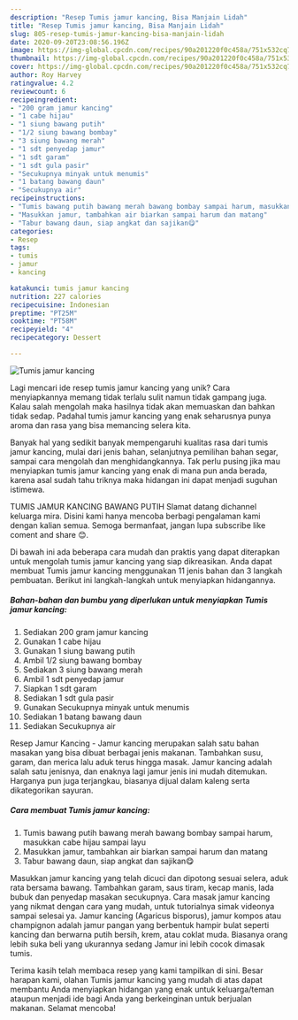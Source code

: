 ```yaml
---
description: "Resep Tumis jamur kancing, Bisa Manjain Lidah"
title: "Resep Tumis jamur kancing, Bisa Manjain Lidah"
slug: 805-resep-tumis-jamur-kancing-bisa-manjain-lidah
date: 2020-09-20T23:08:56.196Z
image: https://img-global.cpcdn.com/recipes/90a201220f0c458a/751x532cq70/tumis-jamur-kancing-foto-resep-utama.jpg
thumbnail: https://img-global.cpcdn.com/recipes/90a201220f0c458a/751x532cq70/tumis-jamur-kancing-foto-resep-utama.jpg
cover: https://img-global.cpcdn.com/recipes/90a201220f0c458a/751x532cq70/tumis-jamur-kancing-foto-resep-utama.jpg
author: Roy Harvey
ratingvalue: 4.2
reviewcount: 6
recipeingredient:
- "200 gram jamur kancing"
- "1 cabe hijau"
- "1 siung bawang putih"
- "1/2 siung bawang bombay"
- "3 siung bawang merah"
- "1 sdt penyedap jamur"
- "1 sdt garam"
- "1 sdt gula pasir"
- "Secukupnya minyak untuk menumis"
- "1 batang bawang daun"
- "Secukupnya air"
recipeinstructions:
- "Tumis bawang putih bawang merah bawang bombay sampai harum, masukkan cabe hijau sampai layu"
- "Masukkan jamur, tambahkan air biarkan sampai harum dan matang"
- "Tabur bawang daun, siap angkat dan sajikan😋"
categories:
- Resep
tags:
- tumis
- jamur
- kancing

katakunci: tumis jamur kancing 
nutrition: 227 calories
recipecuisine: Indonesian
preptime: "PT25M"
cooktime: "PT58M"
recipeyield: "4"
recipecategory: Dessert

---
```



![Tumis jamur kancing](https://img-global.cpcdn.com/recipes/90a201220f0c458a/751x532cq70/tumis-jamur-kancing-foto-resep-utama.jpg)

Lagi mencari ide resep tumis jamur kancing yang unik? Cara menyiapkannya memang tidak terlalu sulit namun tidak gampang juga. Kalau salah mengolah maka hasilnya tidak akan memuaskan dan bahkan tidak sedap. Padahal tumis jamur kancing yang enak seharusnya punya aroma dan rasa yang bisa memancing selera kita.

Banyak hal yang sedikit banyak mempengaruhi kualitas rasa dari tumis jamur kancing, mulai dari jenis bahan, selanjutnya pemilihan bahan segar, sampai cara mengolah dan menghidangkannya. Tak perlu pusing jika mau menyiapkan tumis jamur kancing yang enak di mana pun anda berada, karena asal sudah tahu triknya maka hidangan ini dapat menjadi suguhan istimewa.

TUMIS JAMUR KANCING BAWANG PUTIH Slamat datang dichannel keluarga mira. Disini kami hanya mencoba berbagi pengalaman kami dengan kalian semua. Semoga bermanfaat, jangan lupa subscribe like coment and share 😊.


Di bawah ini ada beberapa cara mudah dan praktis yang dapat diterapkan untuk mengolah tumis jamur kancing yang siap dikreasikan. Anda dapat membuat Tumis jamur kancing menggunakan 11 jenis bahan dan 3 langkah pembuatan. Berikut ini langkah-langkah untuk menyiapkan hidangannya.

<!--inarticleads1-->

##### Bahan-bahan dan bumbu yang diperlukan untuk menyiapkan Tumis jamur kancing:

1. Sediakan 200 gram jamur kancing
1. Gunakan 1 cabe hijau
1. Gunakan 1 siung bawang putih
1. Ambil 1/2 siung bawang bombay
1. Sediakan 3 siung bawang merah
1. Ambil 1 sdt penyedap jamur
1. Siapkan 1 sdt garam
1. Sediakan 1 sdt gula pasir
1. Gunakan Secukupnya minyak untuk menumis
1. Sediakan 1 batang bawang daun
1. Sediakan Secukupnya air


Resep Jamur Kancing - Jamur kancing merupakan salah satu bahan masakan yang bisa dibuat berbagai jenis makanan. Tambahkan susu, garam, dan merica lalu aduk terus hingga masak. Jamur kancing adalah salah satu jenisnya, dan enaknya lagi jamur jenis ini mudah ditemukan. Harganya pun juga terjangkau, biasanya dijual dalam kaleng serta dikategorikan sayuran. 

<!--inarticleads2-->

##### Cara membuat Tumis jamur kancing:

1. Tumis bawang putih bawang merah bawang bombay sampai harum, masukkan cabe hijau sampai layu
1. Masukkan jamur, tambahkan air biarkan sampai harum dan matang
1. Tabur bawang daun, siap angkat dan sajikan😋


Masukkan jamur kancing yang telah dicuci dan dipotong sesuai selera, aduk rata bersama bawang. Tambahkan garam, saus tiram, kecap manis, lada bubuk dan penyedap masakan secukupnya. Cara masak jamur kancing yang nikmat dengan cara yang mudah, untuk tutorialnya simak videonya sampai selesai ya. Jamur kancing (Agaricus bisporus), jamur kompos atau champignon adalah jamur pangan yang berbentuk hampir bulat seperti kancing dan berwarna putih bersih, krem, atau coklat muda. Biasanya orang lebih suka beli yang ukurannya sedang Jamur ini lebih cocok dimasak tumis. 

Terima kasih telah membaca resep yang kami tampilkan di sini. Besar harapan kami, olahan Tumis jamur kancing yang mudah di atas dapat membantu Anda menyiapkan hidangan yang enak untuk keluarga/teman ataupun menjadi ide bagi Anda yang berkeinginan untuk berjualan makanan. Selamat mencoba!
